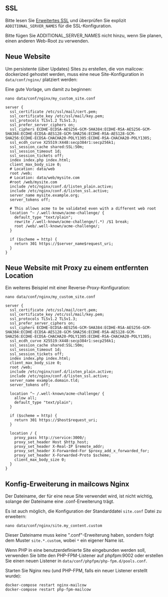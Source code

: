 ## SSL

Bitte lesen Sie [Erweitertes SSL](../../post_installation/firststeps-ssl.md) und überprüfen Sie explizit `ADDITIONAL_SERVER_NAMES` für die SSL-Konfiguration.

Bitte fügen Sie ADDITIONAL_SERVER_NAMES nicht hinzu, wenn Sie planen, einen anderen Web-Root zu verwenden.

## Neue Website

Um persistente (über Updates) Sites zu erstellen, die von mailcow: dockerized gehostet werden, muss eine neue Site-Konfiguration in `data/conf/nginx/` platziert werden:

Eine gute Vorlage, um damit zu beginnen:

```
nano data/conf/nginx/my_custom_site.conf
```

``` hl_lines="16"
server {
  ssl_certificate /etc/ssl/mail/cert.pem;
  ssl_certificate_key /etc/ssl/mail/key.pem;
  ssl_protocols TLSv1.2 TLSv1.3;
  ssl_prefer_server_ciphers on;
  ssl_ciphers ECDHE-ECDSA-AES256-GCM-SHA384:ECDHE-RSA-AES256-GCM-SHA384:ECDHE-ECDSA-AES128-GCM-SHA256:ECDHE-RSA-AES128-GCM-SHA256:ECDHE-ECDSA-CHACHA20-POLY1305:ECDHE-RSA-CHACHA20-POLY1305;
  ssl_ecdh_curve X25519:X448:secp384r1:secp256k1;
  ssl_session_cache shared:SSL:50m;
  ssl_session_timeout 1d;
  ssl_session_tickets off;
  index index.php index.html;
  client_max_body_size 0;
  # Location: data/web
  root /web;
  # Location: data/web/mysite.com
  #root /web/mysite.com
  include /etc/nginx/conf.d/listen_plain.active;
  include /etc/nginx/conf.d/listen_ssl.active;
  server_name mysite.example.org;
  server_tokens off;

  # This allows acme to be validated even with a different web root
  location ^~ /.well-known/acme-challenge/ {
    default_type "text/plain";
    rewrite /.well-known/acme-challenge/(.*) /$1 break;
    root /web/.well-known/acme-challenge/;
  }

  if ($scheme = http) {
    return 301 https://$server_name$request_uri;
  }
}
```

## Neue Website mit Proxy zu einem entfernten Location
Ein weiteres Beispiel mit einer Reverse-Proxy-Konfiguration:

```
nano data/conf/nginx/my_custom_site.conf
```

``` hl_lines="16 28"
server {
  ssl_certificate /etc/ssl/mail/cert.pem;
  ssl_certificate_key /etc/ssl/mail/key.pem;
  ssl_protocols TLSv1.2 TLSv1.3;
  ssl_prefer_server_ciphers on;
  ssl_ciphers ECDHE-ECDSA-AES256-GCM-SHA384:ECDHE-RSA-AES256-GCM-SHA384:ECDHE-ECDSA-AES128-GCM-SHA256:ECDHE-RSA-AES128-GCM-SHA256:ECDHE-ECDSA-CHACHA20-POLY1305:ECDHE-RSA-CHACHA20-POLY1305;
  ssl_ecdh_curve X25519:X448:secp384r1:secp256k1;
  ssl_session_cache shared:SSL:50m;
  ssl_session_timeout 1d;
  ssl_session_tickets off;
  index index.php index.html;
  client_max_body_size 0;
  root /web;
  include /etc/nginx/conf.d/listen_plain.active;
  include /etc/nginx/conf.d/listen_ssl.active;
  server_name example.domain.tld;
  server_tokens off;

  location ^~ /.well-known/acme-challenge/ {
    allow all;
    default_type "text/plain";
  }

  if ($scheme = http) {
    return 301 https://$host$request_uri;
  }

  location / {
    proxy_pass http://service:3000/;
    proxy_set_header Host $http_host;
    proxy_set_header X-Real-IP $remote_addr;
    proxy_set_header X-Forwarded-For $proxy_add_x_forwarded_for;
    proxy_set_header X-Forwarded-Proto $scheme;
    client_max_body_size 0;
  }
}
```

## Konfig-Erweiterung in mailcows Nginx

Der Dateiname, der für eine neue Site verwendet wird, ist nicht wichtig, solange der Dateiname eine .conf-Erweiterung trägt.

Es ist auch möglich, die Konfiguration der Standarddatei `site.conf` Datei zu erweitern:

```
nano data/conf/nginx/site.my_content.custom
```

Dieser Dateiname muss keine ".conf"-Erweiterung haben, sondern folgt dem Muster `site.*.custom`, wobei `*` ein eigener Name ist.

Wenn PHP in eine benutzerdefinierte Site eingebunden werden soll, verwenden Sie bitte den PHP-FPM-Listener auf phpfpm:9002 oder erstellen Sie einen neuen Listener in `data/conf/phpfpm/php-fpm.d/pools.conf`.

Starten Sie Nginx neu (und PHP-FPM, falls ein neuer Listener erstellt wurde):

```
docker-compose restart nginx-mailcow
docker-compose restart php-fpm-mailcow
```

